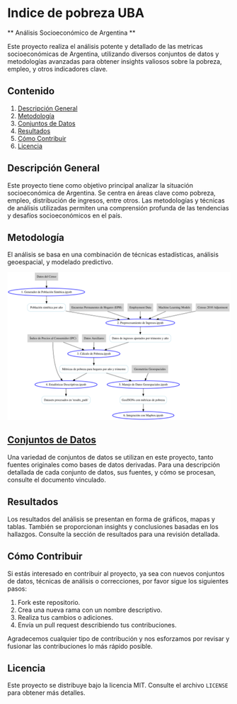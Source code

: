 # Indice de pobreza UBA
** Análisis Socioeconómico de Argentina **

Este proyecto realiza el análisis potente y detallado de las metricas socioeconómicas de Argentina, utilizando diversos conjuntos de datos y metodologías avanzadas para obtener insights valiosos sobre la pobreza, empleo, y otros indicadores clave.

## Contenido

1. [Descripción General](#descripción-general)
2. [Metodología](#metodología)
3. [Conjuntos de Datos](docs/datasets.md)
4. [Resultados](#resultados)
5. [Cómo Contribuir](#cómo-contribuir)
6. [Licencia](#licencia)

## Descripción General

Este proyecto tiene como objetivo principal analizar la situación socioeconómica de Argentina. Se centra en áreas clave como pobreza, empleo, distribución de ingresos, entre otros. Las metodologías y técnicas de análisis utilizadas permiten una comprensión profunda de las tendencias y desafíos socioeconómicos en el país.

## Metodología

El análisis se basa en una combinación de técnicas estadísticas, análisis geoespacial, y modelado predictivo. 
<!--Para obtener detalles específicos sobre la metodología utilizada, refiérase al documento detallado [aquí](link-a-documento-metodología).-->

![Diagrama de Flujo del Proyecto](https://github.com/matuteiglesias/indice-pobreza-UBA/blob/main/images/graphviz.svg?raw=true)


## [Conjuntos de Datos](docs/data.md)

Una variedad de conjuntos de datos se utilizan en este proyecto, tanto fuentes originales como bases de datos derivadas. Para una descripción detallada de cada conjunto de datos, sus fuentes, y cómo se procesan, consulte el documento vinculado.

## Resultados

Los resultados del análisis se presentan en forma de gráficos, mapas y tablas. También se proporcionan insights y conclusiones basadas en los hallazgos. Consulte la sección de resultados para una revisión detallada.

## Cómo Contribuir

Si estás interesado en contribuir al proyecto, ya sea con nuevos conjuntos de datos, técnicas de análisis o correcciones, por favor sigue los siguientes pasos:

1. Fork este repositorio.
2. Crea una nueva rama con un nombre descriptivo.
3. Realiza tus cambios o adiciones.
4. Envía un pull request describiendo tus contribuciones.

Agradecemos cualquier tipo de contribución y nos esforzamos por revisar y fusionar las contribuciones lo más rápido posible.

## Licencia

Este proyecto se distribuye bajo la licencia MIT. Consulte el archivo `LICENSE` para obtener más detalles.
